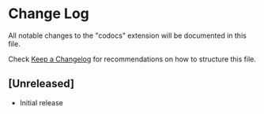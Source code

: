 # Change Log

All notable changes to the "codocs" extension will be documented in this file.

Check [Keep a Changelog](http://keepachangelog.com/) for recommendations on how to structure this file.

## [Unreleased]

- Initial release
